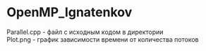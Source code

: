 # OpenMP_Ignatenkov
Parallel.cpp - файл с исходным кодом в директории  
Plot.png - график зависимости времени от количества потоков
